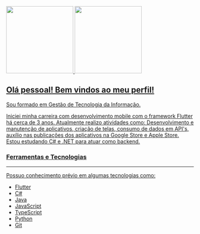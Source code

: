 <div>
<a href="https://github.com/luisfeliperamalho">
<img loading="lazy" height="180em" src="https://github-readme-stats.vercel.app/api/top-langs/?username=luisfeliperamalho&layout=compact&langs_count=7&theme=dracula"/>
<img loading="lazy" height="180em" src="https://github-readme-stats.vercel.app/api?username=luisfeliperamalho&show_icons=true&theme=dracula&include_all_commits=true&count_private=true"/>
</div>

## Olá pessoal! Bem vindos ao meu perfil!

Sou formado em Gestão de Tecnologia da Informação.

Iniciei minha carreira com desenvolvimento mobile com o framework Flutter há cerca de 3 anos. Atualmente realizo atividades como: Desenvolvimento e manutenção de aplicativos, criação de telas, consumo de dados em API's, auxílio nas publicações dos aplicativos na Google Store e Apple Store.
Estou estudando C# e .NET para atuar como backend.

### Ferramentas e Tecnologias
-------------------------------------------------------------------------------------------------------------------------------------------------------------------------
Possuo conhecimento prévio em algumas tecnologias como:

- Flutter
- C#
- Java
- JavaScript
- TypeScript
- Python
- Git 
